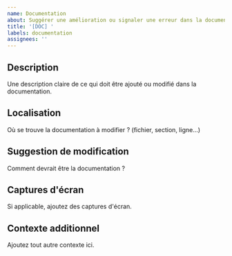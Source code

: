 ```yaml
---
name: Documentation
about: Suggérer une amélioration ou signaler une erreur dans la documentation
title: '[DOC] '
labels: documentation
assignees: ''
---
```


## Description

Une description claire de ce qui doit être ajouté ou modifié dans la documentation.

## Localisation

Où se trouve la documentation à modifier ? (fichier, section, ligne...)

## Suggestion de modification

Comment devrait être la documentation ?

## Captures d'écran

Si applicable, ajoutez des captures d'écran.

## Contexte additionnel

Ajoutez tout autre contexte ici.

